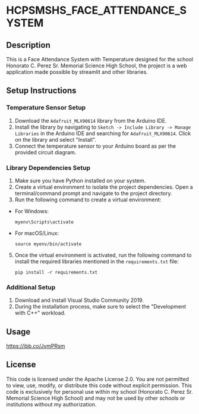 # HCPSMSHS_FACE_ATTENDANCE_SYSTEM

## Description
This is a Face Attendance System with Temperature designed for the school Honorato C. Perez Sr. Memorial Science High School, the project is a web application made possible by streamlit and other libraries.

## Setup Instructions

### Temperature Sensor Setup
1. Download the `Adafruit_MLX90614` library from the Arduino IDE.
2. Install the library by navigating to `Sketch -> Include Library -> Manage Libraries` in the Arduino IDE and searching for `Adafruit_MLX90614`. Click on the library and select "Install".
3. Connect the temperature sensor to your Arduino board as per the provided circuit diagram.

### Library Dependencies Setup
1. Make sure you have Python installed on your system.
2. Create a virtual environment to isolate the project dependencies. Open a terminal/command prompt and navigate to the project directory.
3. Run the following command to create a virtual environment:

- For Windows:
  ```
  myenv\Scripts\activate
  ```
- For macOS/Linux:
  ```
  source myenv/bin/activate
  ```
5. Once the virtual environment is activated, run the following command to install the required libraries mentioned in the `requirements.txt` file:
   ```
   pip install -r requirements.txt
   ```
   
### Additional Setup
1. Download and install Visual Studio Community 2019.
2. During the installation process, make sure to select the "Development with C++" workload.

## Usage
https://ibb.co/JvmPRsm

## License
This code is licensed under the Apache License 2.0. You are not permitted to view, use, modify, or distribute this code without explicit permission. This code is exclusively for personal use within my school (Honorato C. Perez Sr. Memorial Science High School) and may not be used by other schools or institutions without my authorization.
